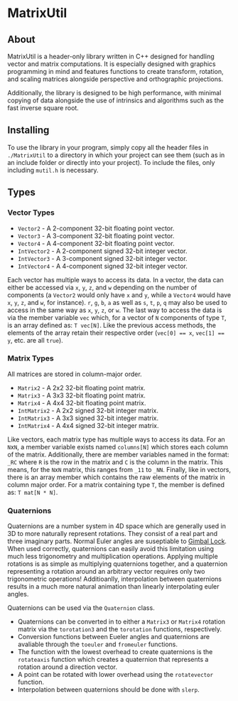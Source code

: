 # MatrixUtil

## About

MatrixUtil is a header-only library written in C++ designed for handling vector and matrix computations. It is especially designed with graphics programming in mind and features functions to create transform, rotation, and scaling matrices alongside perspective and orthographic projections.

Additionally, the library is designed to be high performance, with minimal copying of data alongside the use of intrinsics and algorithms such as the fast inverse square root.

## Installing

To use the library in your program, simply copy all the header files in `./MatrixUtil` to a directory in which your project can see them (such as in an include folder or directly into your project). To include the files, only including `mutil.h` is necessary.

## Types

### Vector Types

- `Vector2` - A 2-component 32-bit floating point vector.
- `Vector3` - A 3-component 32-bit floating point vector.
- `Vector4` - A 4-component 32-bit floating point vector.
- `IntVector2` - A 2-component signed 32-bit integer vector.
- `IntVector3` - A 3-component signed 32-bit integer vector.
- `IntVector4` - A 4-component signed 32-bit integer vector.

Each vector has multiple ways to access its data. In a vector, the data can either be accessed via `x`, `y`, `z`, and `w` depending on the number of components (a `Vector2` would only have `x` and `y`,  while a `Vector4` would have `x`, `y`, `z`, and `w`, for instance). `r`, `g`, `b`, `a` as well as `s`, `t`, `p`, `q` may also be used to access in the same way as `x`, `y`, `z`, or `w`. The last way to access the data is via the member variable `vec` which, for a vector of `N` components of type `T`, is an array defined as: `T vec[N]`. Like the previous access methods, the elements of the array retain their respective order (`vec[0] == x`, `vec[1] == y`, etc. are all `true`).

### Matrix Types
All matrices are stored in column-major order.

- `Matrix2` - A 2x2 32-bit floating point matrix.
- `Matrix3` - A 3x3 32-bit floating point matrix.
- `Matrix4` - A 4x4 32-bit floating point matrix.
- `IntMatrix2` - A 2x2 signed 32-bit integer matrix.
- `IntMatrix3` - A 3x3 signed 32-bit integer matrix.
- `IntMatrix4` - A 4x4 signed 32-bit integer matrix.

Like vectors, each matrix type has multiple ways to access its data. For an `N`x`N`, a member variable exists named `columns[N]` which stores each column of the matrix. Additionally, there are member variables named in the format: `_RC` where `R` is the row in the matrix and `C` is the column in the matrix. This means, for the `N`x`N` matrix, this ranges from `_11` to `_NN`. Finally, like in vectors, there is an array member which contains the raw elements of the matrix in column major order. For a matrix containing type `T`, the member is defined as: `T mat[N * N]`.

### Quaternions

Quaternions are a number system in 4D space which are generally used in 3D to more naturally represent rotations. They consist of a real part and three imaginary parts. Normal Euler angles are suseptiable to [Gimbal Lock](https://en.wikipedia.org/wiki/Gimbal_lock). When used correctly, quaternions can easily avoid this limitation using much less trigonometry and multiplication operations. Applying multiple rotations is as simple as multiplying quaternions together, and a quaternion representing a rotation around an arbitrary vector requires only two trigonometric operations! Additioanlly, interpolation between quaternions results in a much more natural animation than linearly interpolating euler angles.

Quaternions can be used via the `Quaternion` class.

- Quaternions can be converted in to either a `Matrix3` or `Matrix4` rotation matrix via the `torotation3` and the `torotation` functions, respectively.
- Conversion functions between Eueler angles and quaternions are avaliable through the `toeuler` and `fromeuler` functions.
- The function with the lowest overhead to create quaternions is the `rotateaxis` function which creates a quaternion that represents a rotation around a direction vector.
- A point can be rotated with lower overhead using the `rotatevector` function.
- Interpolation between quaternions should be done with `slerp`.

